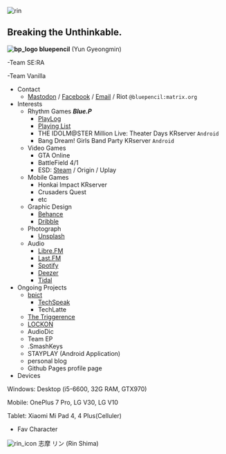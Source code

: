 ![rin](https://pbs.twimg.com/media/DVpvacRVAAAT1jt?format=jpg)

## Breaking the Unthinkable.
 **![bp_logo](https://i.postimg.cc/SNKz6G9L/bp-trans-20.png) bluepencil** (Yun Gyeongmin)
 
-Team SE:RA

-Team Vanilla
  
* Contact
	* [Mastodon](https://twingyeo.com/BluePencil) / [Facebook](https://facebook.com) / [Email](mailto:bluepencil@yahoo.com) / Riot `@bluepencil:matrix.org`
* Interests
	* Rhythm Games **_Blue.P_**
		* [PlayLog](http://rhythmbase.top)
		* [Playing List](https://wiki.rhythm.lol/wiki/사용자:BlueP)
		* THE IDOLM@STER Million Live: Theater Days KRserver `Android`
        * Bang Dream! Girls Band Party KRserver `Android`
	* Video Games
		* GTA Online
        * BattleField 4/1
		* ESD: [Steam](http://s.team/p/hcp-wpww) / Origin / Uplay
     * Mobile Games
		* Honkai Impact KRserver
        * Crusaders Quest
        * etc
	* Graphic Design
		* [Behance](https://www.behance.net/)
        * [Dribble]()
	* Photograph
		* [Unsplash](https://unsplash.com/@bluepencil)
	* Audio
		* [Libre.FM](https://libre.fm/user/BluePencil)
		* [Last.FM](https://www.last.fm/user/BluePencil-)
        * [Spotify]()
        * [Deezer]()
        * [Tidal]()
* Ongoing Projects
	* [bpict](https://t.me/s/bpict)
		* [TechSpeak](https://rentry.co/TechSpeak)
		* TechLatte
    * [The Triggerence](https://triggerence.com)
	* [LOCKON](https://medium.com/@panavision)
	* AudioDic
	* Team EP
	* .SmashKeys
	* STAYPLAY (Android Application)
	* personal blog
    * Github Pages profile page 
* Devices

Windows: Desktop (i5-6600, 32G RAM, GTX970)

Mobile: OnePlus 7 Pro, LG V30, LG V10

Tablet: Xiaomi Mi Pad 4, 4 Plus(Celluler)

* Fav Character

![rin_icon](https://i.postimg.cc/FzTpPsGT/rin-icon-100.png) 志摩 リン (Rin Shima)
